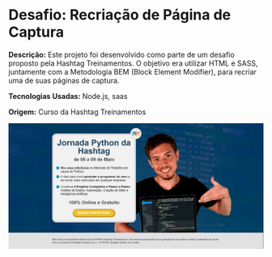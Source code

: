 # Desafio: Recriação de Página de Captura
**Descrição:** Este projeto foi desenvolvido como parte de um desafio proposto pela Hashtag Treinamentos. O objetivo era utilizar HTML e SASS, juntamente com a Metodologia BEM (Block Element Modifier), para recriar uma de suas páginas de captura. <br>

**Tecnologias Usadas:** Node.js, saas <br>

**Origem:** Curso da Hashtag Treinamentos

![pagina recriada](img/img_site.png)
